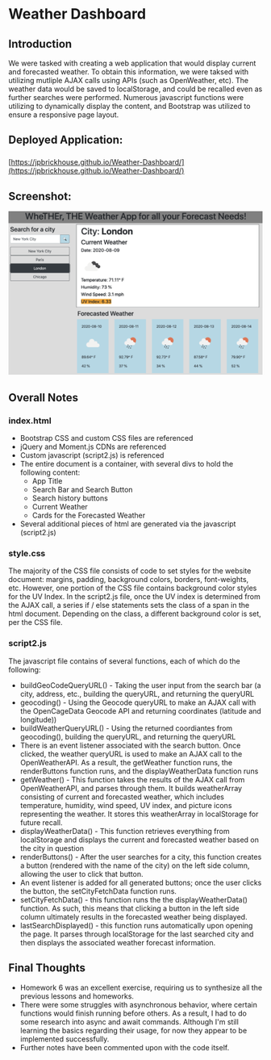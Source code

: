 # Weather Dashboard

## Introduction
We were tasked with creating a web application that would display current and forecasted weather. To obtain this information, we were taksed with utilizing mutliple AJAX calls using APIs (such as OpenWeather, etc). The weather data would be saved to localStorage, and could be recalled even as further searches were performed. Numerous javascript functions were utilizing to dynamically display the content, and Bootstrap was utilized to ensure a responsive page layout.

## Deployed Application:
###
[https://jpbrickhouse.github.io/Weather-Dashboard/](https://jpbrickhouse.github.io/Weather-Dashboard/)

## Screenshot:
![WeatherAppVisual](./WheTHEr_App_Image.png)

## Overall Notes

### index.html
- Bootstrap CSS and custom CSS files are referenced
- jQuery and Moment.js CDNs are referenced
- Custom javascript (script2.js) is referenced
- The entire document is a container, with several divs to hold the following content:
    - App Title
    - Search Bar and Search Button
    - Search history buttons
    - Current Weather
    - Cards for the Forecasted Weather
- Several additional pieces of html are generated via the javascript (script2.js)

### style.css
The majority of the CSS file consists of code to set styles for the website document: margins, padding, background colors, borders, font-weights, etc. However, one portion of the CSS file contains background color styles for the UV Index. In the script2.js file, once the UV index is determined from the AJAX call, a series if / else statements sets the class of a span in the html document. Depending on the class, a different background color is set, per the CSS file.

### script2.js
The javascript file contains of several functions, each of which do the following:
- buildGeoCodeQueryURL() - Taking the user input from the search bar (a city, address, etc., building the queryURL, and returning the queryURL
- geocoding() - Using the Geocode queryURL to make an AJAX call with the OpenCageData Geocode API and returning coordinates (latitude and longitude))
- buildWeatherQueryURL() - Using the returned coordiantes from geocoding(), building the queryURL, and returning the queryURL
- There is an event listener associated with the search button. Once clicked, the weather queryURL is used to make an AJAX call to the OpenWeatherAPI. As a result, the getWeather function runs, the renderButtons function runs, and the displayWeatherData function runs
- getWeather() - This function takes the results of the AJAX call from OpenWeatherAPI, and parses through them. It builds weatherArray consisting of current and forecasted weather, which includes temperature, humidity, wind speed, UV index, and picture icons representing the weather. It stores this weatherArray in localStorage for future recall.
- displayWeatherData() - This function retrieves everything from localStorage and displays the current and forecasted weather based on the city in question
- renderButtons() - After the user searches for a city, this function creates a button (rendered with the name of the city) on the left side column, allowing the user to click that button.
- An event listener is added for all generated buttons; once the user clicks the button, the setCityFetchData function runs.
- setCityFetchData() - this function runs the the displayWeatherData() function. As such, this means that clicking a button in the left side column ultimately results in the forecasted weather being displayed.
- lastSearchDisplayed() - this function runs automatically upon opening the page. It parses through localStorage for the last searched city and then displays the associated weather forecast information.

## Final Thoughts
- Homework 6 was an excellent exercise, requiring us to synthesize all the previous lessons and homeworks.
- There were some struggles with asynchronous behavior, where certain functions would finish running before others. As a result, I had to do some research into async and await commands. Although I'm still learning the basics regarding their usage, for now they appear to be implemented successfully.
- Further notes have been commented upon with the code itself.
